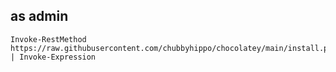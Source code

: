 ## as admin
```
Invoke-RestMethod https://raw.githubusercontent.com/chubbyhippo/chocolatey/main/install.ps1 | Invoke-Expression
```
